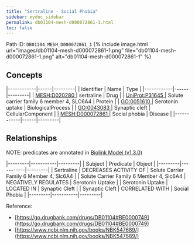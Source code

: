 ```yaml
---
title: "Sertraline - Social Phobia"
sidebar: mydoc_sidebar
permalink: db01104-mesh-d000072861-1.html
toc: false 
---
```



Path ID: `DB01104_MESH_D000072861_1`
{% include image.html url="images/db01104-mesh-d000072861-1.png" file="db01104-mesh-d000072861-1.png" alt="db01104-mesh-d000072861-1" %}

## Concepts

|------------|------|---------|
| Identifier | Name | Type    |
|------------|------|---------|
| <a href="https://identifiers.org/MESH:D020280">MESH:D020280 </a> | sertraline | Drug |
| <a href="https://identifiers.org/UniProt:P31645">UniProt:P31645 </a> | Solute carrier family 6 member 4, SLC6A4 | Protein |
| <a href="https://identifiers.org/GO:0051610">GO:0051610 </a> | Serotonin uptake | BiologicalProcess |
| <a href="https://identifiers.org/GO:0043083">GO:0043083 </a> | Synaptic cleft | CellularComponent |
| <a href="https://identifiers.org/MESH:D000072861">MESH:D000072861 </a> | Social phobia | Disease |
|------------|------|---------|

## Relationships


NOTE: predicates are annotated in <a href="https://github.com/biolink/biolink-model/releases/tag/v1.3.0">Biolink Model (v1.3.0)</a>

|---------|-----------|---------|
| Subject | Predicate | Object  |
|---------|-----------|---------|
| Sertraline | DECREASES ACTIVITY OF | Solute Carrier Family 6 Member 4, Slc6A4 |
| Solute Carrier Family 6 Member 4, Slc6A4 | NEGATIVELY REGULATES | Serotonin Uptake |
| Serotonin Uptake | LOCATED IN | Synaptic Cleft |
| Synaptic Cleft | CORRELATED WITH | Social Phobia |
|---------|-----------|---------|

Reference: 
  - [https://go.drugbank.com/drugs/DB01104#BE0000749](https://go.drugbank.com/drugs/DB01104#BE0000749)
  - [https://www.ncbi.nlm.nih.gov/books/NBK547689/](https://www.ncbi.nlm.nih.gov/books/NBK547689/)
